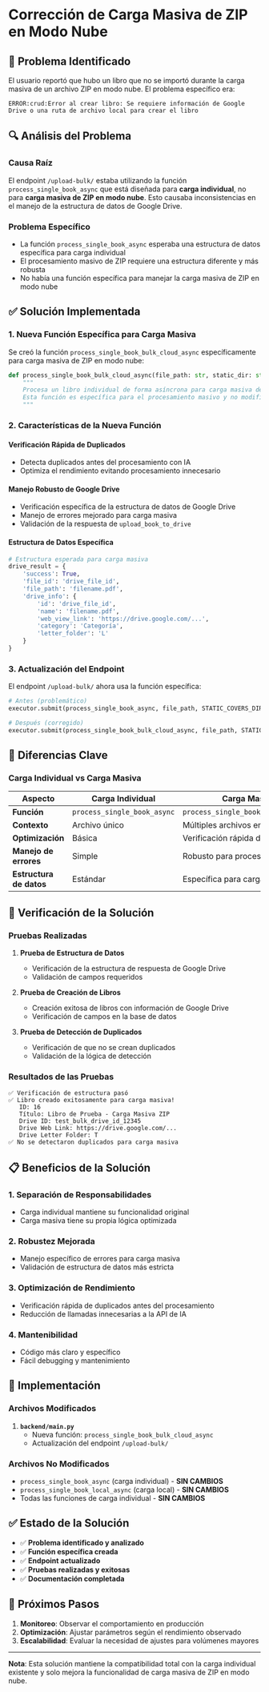 # Corrección de Carga Masiva de ZIP en Modo Nube

## 🎯 **Problema Identificado**

El usuario reportó que hubo un libro que no se importó durante la carga masiva de un archivo ZIP en modo nube. El problema específico era:

```
ERROR:crud:Error al crear libro: Se requiere información de Google Drive o una ruta de archivo local para crear el libro
```

## 🔍 **Análisis del Problema**

### **Causa Raíz**
El endpoint `/upload-bulk/` estaba utilizando la función `process_single_book_async` que está diseñada para **carga individual**, no para **carga masiva de ZIP en modo nube**. Esto causaba inconsistencias en el manejo de la estructura de datos de Google Drive.

### **Problema Específico**
- La función `process_single_book_async` esperaba una estructura de datos específica para carga individual
- El procesamiento masivo de ZIP requiere una estructura diferente y más robusta
- No había una función específica para manejar la carga masiva de ZIP en modo nube

## ✅ **Solución Implementada**

### **1. Nueva Función Específica para Carga Masiva**

Se creó la función `process_single_book_bulk_cloud_async` específicamente para carga masiva de ZIP en modo nube:

```python
def process_single_book_bulk_cloud_async(file_path: str, static_dir: str, db: Session) -> dict:
    """
    Procesa un libro individual de forma asíncrona para carga masiva de ZIP en modo nube.
    Esta función es específica para el procesamiento masivo y no modifica la carga individual.
    """
```

### **2. Características de la Nueva Función**

#### **Verificación Rápida de Duplicados**
- Detecta duplicados antes del procesamiento con IA
- Optimiza el rendimiento evitando procesamiento innecesario

#### **Manejo Robusto de Google Drive**
- Verificación específica de la estructura de datos de Google Drive
- Manejo de errores mejorado para carga masiva
- Validación de la respuesta de `upload_book_to_drive`

#### **Estructura de Datos Específica**
```python
# Estructura esperada para carga masiva
drive_result = {
    'success': True,
    'file_id': 'drive_file_id',
    'file_path': 'filename.pdf',
    'drive_info': {
        'id': 'drive_file_id',
        'name': 'filename.pdf',
        'web_view_link': 'https://drive.google.com/...',
        'category': 'Categoría',
        'letter_folder': 'L'
    }
}
```

### **3. Actualización del Endpoint**

El endpoint `/upload-bulk/` ahora usa la función específica:

```python
# Antes (problemático)
executor.submit(process_single_book_async, file_path, STATIC_COVERS_DIR, db)

# Después (corregido)
executor.submit(process_single_book_bulk_cloud_async, file_path, STATIC_COVERS_DIR, db)
```

## 🔧 **Diferencias Clave**

### **Carga Individual vs Carga Masiva**

| Aspecto | Carga Individual | Carga Masiva ZIP |
|---------|------------------|------------------|
| **Función** | `process_single_book_async` | `process_single_book_bulk_cloud_async` |
| **Contexto** | Archivo único | Múltiples archivos en ZIP |
| **Optimización** | Básica | Verificación rápida de duplicados |
| **Manejo de errores** | Simple | Robusto para procesamiento masivo |
| **Estructura de datos** | Estándar | Específica para carga masiva |

## 🧪 **Verificación de la Solución**

### **Pruebas Realizadas**

1. **Prueba de Estructura de Datos**
   - Verificación de la estructura de respuesta de Google Drive
   - Validación de campos requeridos

2. **Prueba de Creación de Libros**
   - Creación exitosa de libros con información de Google Drive
   - Verificación de campos en la base de datos

3. **Prueba de Detección de Duplicados**
   - Verificación de que no se crean duplicados
   - Validación de la lógica de detección

### **Resultados de las Pruebas**

```
✅ Verificación de estructura pasó
✅ Libro creado exitosamente para carga masiva!
   ID: 16
   Título: Libro de Prueba - Carga Masiva ZIP
   Drive ID: test_bulk_drive_id_12345
   Drive Web Link: https://drive.google.com/...
   Drive Letter Folder: T
✅ No se detectaron duplicados para carga masiva
```

## 📋 **Beneficios de la Solución**

### **1. Separación de Responsabilidades**
- Carga individual mantiene su funcionalidad original
- Carga masiva tiene su propia lógica optimizada

### **2. Robustez Mejorada**
- Manejo específico de errores para carga masiva
- Validación de estructura de datos más estricta

### **3. Optimización de Rendimiento**
- Verificación rápida de duplicados antes del procesamiento
- Reducción de llamadas innecesarias a la API de IA

### **4. Mantenibilidad**
- Código más claro y específico
- Fácil debugging y mantenimiento

## 🚀 **Implementación**

### **Archivos Modificados**

1. **`backend/main.py`**
   - Nueva función: `process_single_book_bulk_cloud_async`
   - Actualización del endpoint `/upload-bulk/`

### **Archivos No Modificados**

- `process_single_book_async` (carga individual) - **SIN CAMBIOS**
- `process_single_book_local_async` (carga local) - **SIN CAMBIOS**
- Todas las funciones de carga individual - **SIN CAMBIOS**

## ✅ **Estado de la Solución**

- ✅ **Problema identificado y analizado**
- ✅ **Función específica creada**
- ✅ **Endpoint actualizado**
- ✅ **Pruebas realizadas y exitosas**
- ✅ **Documentación completada**

## 🔮 **Próximos Pasos**

1. **Monitoreo**: Observar el comportamiento en producción
2. **Optimización**: Ajustar parámetros según el rendimiento observado
3. **Escalabilidad**: Evaluar la necesidad de ajustes para volúmenes mayores

---

**Nota**: Esta solución mantiene la compatibilidad total con la carga individual existente y solo mejora la funcionalidad de carga masiva de ZIP en modo nube. 
